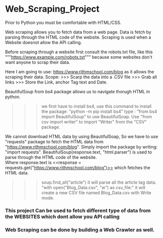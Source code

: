 # Web_Scraping_Project
Prior to Python you must be comfortable with HTML/CSS.

Web scraping allows you to fetch data from a web page. 
Data is fetch by parsing through the HTML code of the website. 
Scraping is used when a Website doesnot allow the API calling.

Before scraping through a website first consult the robots.txt file, like this """https://www.example.com/robots.txt""" because some websites don't want anyone to scrap their data. 

Here I am going to use: https://www.rithmschool.com/blog as it allows the scraping their data.
Scope:
     >>> Scarp the data into a .CSV file
     >>> Grab all links 
     >>> Store the Link, anchor Tag text and Date.

BeautifulSoup from bs4 package allows us to navigate thorugh HTML in python.
>>> we first have to install bs4, use this command to install the package: "python -m pip install bs4"
>>> type : "from bs4 import BeautifulSoup" to use BeautifulSoap.
Use "from csv import writer" to import "Writer" from the "CSV" package.

We cannot download HTML data by using BeautifulSoap, So we have to use "requests" package to fetch the HTML data from "https://www.rithmschool.com/blog". Simply import the package by writing: "import requests".
BeautifulSoup(response.text, "html.parser") is used to parse through the HTML code of the website.  
Where response.text is <<response = requests.get("https://www.rithmschool.com/blog")>> which fetches the HTML data.
>>>soup.find_all("article") it will parse all the article tag data.
>>>"with open("Blog_Data.csv", "w") as csv_file:" it will create a new CSV file named Blog_Data.csv with Write mode.

### This project Can be used to fetch different type of data from the WEBSITES which dont allow you API calling 
### Web Scraping can be done by building a Web Crawler as well.

